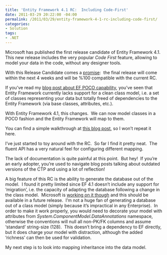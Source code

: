 ```yaml
---
title: 'Entity Framework 4.1 RC:  Including Code-First'
date: 2011-03-29 20:22:00 -04:00
permalink: /2011/03/29/entity-framework-4-1-rc-including-code-first/
categories:
- Solution
tags:
- .NET
---
```

<p>Microsoft has published the first release candidate of Entity Framework 4.1.&#160; This new release includes the very popular <em>Code First</em> feature, allowing to model your data in the code, without any designer tools.</p>  <p>With this Release Candidate comes a <a href="http://weblogs.asp.net/scottgu/archive/2011/03/19/rc-of-entity-framework-4-1-which-includes-ef-code-first.aspx">promise</a>:&#160; the final release will come within the next 4 weeks and will be %100 compatible with the current RC.</p>  <p>If you’ve read my <a href="http://vincentlauzon.wordpress.com/2010/11/12/entity-framework-4-0-poco-or-poco/">blog post about EF POCO capability</a>, you’ve seen that Entity Framework currently lacks support for a clean class model, i.e. a set of classes representing your data but totally freed of dependencies to the Entity Framework (via base classes, attributes, etc.).</p>  <p>With Entity Framework 4.1, this changes.&#160; We can now model classes in a POCO fashion and the Entity Framework will map to them.</p>  <p>You can find a simple walkthrough at <a href="http://blogs.msdn.com/b/adonet/archive/2011/03/15/ef-4-1-code-first-walkthrough.aspx">this blog post</a>, so I won’t repeat it here.</p>  <p>I’ve just started to toy around with the RC.&#160; So far I find it pretty neat.&#160; The fluent API has a very natural feel for configuring different mapping.</p>  <p>The lack of documentation is quite painful at this point.&#160; But hey!&#160; If you’re an early adopter, you’re used to navigate blog posts talking about outdated versions of the CTP and using a lot of reflection!</p>  <p>A big feature of this RC is the ability to generate the database out of the model.&#160; I found it pretty limited since EF 4.1 doesn’t include any support for ‘migration’, i.e. the capacity of adapting the database following a change in the class model.&#160; Microsoft is <a href="http://blogs.msdn.com/b/efdesign/archive/2010/10/22/code-first-database-evolution-aka-migrations.aspx">working on it though</a> and this should be available in a future release.&#160; I’m not a huge fan of generating a database out of a class model (simply because it’s impractical in any Enterprise).&#160; In order to make it work properly, you would need to decorate your model with attributes from <em>System.ComponentModel.DataAnnotations</em> namespace, otherwise the conventions will null all non-PK/FK columns and assume ‘standard’ string-size (128).&#160; This doesn’t bring a dependency to EF directly, but it does charge your model with distraction, although the added ‘richness’ can then be used for validation.</p>  <p>My next step is to look into mapping inheritance into the data model.</p>